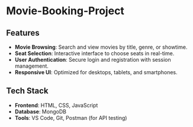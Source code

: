 # Movie-Booking-Project

## Features
- **Movie Browsing**: Search and view movies by title, genre, or showtime.
- **Seat Selection**: Interactive interface to choose seats in real-time.
- **User Authentication**: Secure login and registration with session management.
- **Responsive UI**: Optimized for desktops, tablets, and smartphones.

## Tech Stack
- **Frontend**: HTML, CSS, JavaScript
- **Database**: MongoDB
- **Tools**: VS Code, Git, Postman (for API testing)
